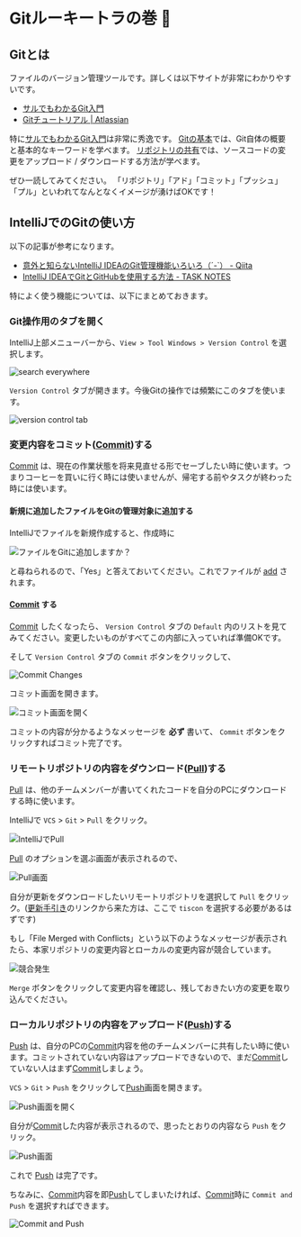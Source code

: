 # Gitルーキートラの巻 :tiger:

## Gitとは

ファイルのバージョン管理ツールです。詳しくは以下サイトが非常にわかりやすいです。

* [サルでもわかるGit入門](http://www.backlog.jp/git-guide/)
* [Gitチュートリアル | Atlassian](https://www.atlassian.com/ja/git)

特に[サルでもわかるGit入門](http://www.backlog.jp/git-guide/)は非常に秀逸です。
[Gitの基本](http://www.backlog.jp/git-guide/intro/intro1_1.html)では、Git自体の概要と基本的なキーワードを学べます。
[リポジトリの共有](http://www.backlog.jp/git-guide/intro/intro3_1.html)では、ソースコードの変更をアップロード / ダウンロードする方法が学べます。

ぜひ一読してみてください。
「リポジトリ」「アド」「コミット」「プッシュ」「プル」といわれてなんとなくイメージが湧けばOKです！

## IntelliJでのGitの使い方

以下の記事が参考になります。

* [意外と知らないIntelliJ IDEAのGit管理機能いろいろ（´-`） - Qiita](http://qiita.com/yoppe/items/fd03607d4d4f191d32dd)
* [IntelliJ IDEAでGitとGitHubを使用する方法 - TASK NOTES](http://www.task-notes.com/entry/20160511/1462935600)

特によく使う機能については、以下にまとめておきます。

### Git操作用のタブを開く

IntelliJ上部メニューバーから、`View > Tool Windows > Version Control` を選択します。

![search everywhere](../image/intellij_open_version-control.png)

`Version Control` タブが開きます。今後Gitの操作では頻繁にこのタブを使います。

![version control tab](../image/intellij_version-control-window.png)

### 変更内容をコミット([Commit](https://www.atlassian.com/ja/git/tutorial/git-basics#!commit))する

[Commit](https://www.atlassian.com/ja/git/tutorial/git-basics#!commit) は、現在の作業状態を将来見直せる形でセーブしたい時に使います。つまりコーヒーを買いに行く時には使いませんが、帰宅する前やタスクが終わった時には使います。

#### 新規に追加したファイルをGitの管理対象に追加する

IntelliJでファイルを新規作成すると、作成時に

![ファイルをGitに追加しますか？](../image/intellij_git_confirm-add-file.png)

と尋ねられるので、「Yes」と答えておいてください。これでファイルが [add](https://www.atlassian.com/ja/git/tutorial/git-basics#!add) されます。

#### [Commit](https://www.atlassian.com/ja/git/tutorial/git-basics#!commit) する

[Commit](https://www.atlassian.com/ja/git/tutorial/git-basics#!commit) したくなったら、 `Version Control` タブの `Default` 内のリストを見てみてください。変更したいものがすべてこの内部に入っていれば準備OKです。

そして `Version Control` タブの `Commit` ボタンをクリックして、

![Commit Changes](../image/intellij_version-control_commit.png)

コミット画面を開きます。

![コミット画面を開く](../image/intellij_version-control_commit-change.png)

コミットの内容が分かるようなメッセージを **必ず** 書いて、 `Commit` ボタンをクリックすればコミット完了です。

### リモートリポジトリの内容をダウンロード([Pull](https://www.atlassian.com/ja/git/tutorial/remote-repositories#!pull))する

[Pull](https://www.atlassian.com/ja/git/tutorial/remote-repositories#!pull) は、他のチームメンバーが書いてくれたコードを自分のPCにダウンロードする時に使います。

IntelliJで `VCS` > `Git` > `Pull` をクリック。

![IntelliJでPull](../image/intellij_git_pull.png)

[Pull](https://www.atlassian.com/ja/git/tutorial/remote-repositories#!pull) のオプションを選ぶ画面が表示されるので、

![Pull画面](../image/intellij_git_pull-changes.png)

自分が更新をダウンロードしたいリモートリポジトリを選択して `Pull` をクリック。([更新手引き](gitUpdateGuide.md)のリンクから来た方は、ここで `tiscon` を選択する必要があるはずです)

もし「File Merged with Conflicts」という以下のようなメッセージが表示されたら、本家リポジトリの変更内容とローカルの変更内容が競合しています。

![競合発生](../image/intellij_git_conflict.png)

`Merge` ボタンをクリックして変更内容を確認し、残しておきたい方の変更を取り込んでください。

### ローカルリポジトリの内容をアップロード([Push](https://www.atlassian.com/ja/git/tutorial/remote-repositories#!push))する

[Push](https://www.atlassian.com/ja/git/tutorial/remote-repositories#!push) は、自分のPCの[Commit](https://www.atlassian.com/ja/git/tutorial/git-basics#!commit)内容を他のチームメンバーに共有したい時に使います。コミットされていない内容はアップロードできないので、まだ[Commit](https://www.atlassian.com/ja/git/tutorial/git-basics#!commit)していない人はまず[Commit](https://www.atlassian.com/ja/git/tutorial/git-basics#!commit)しましょう。

`VCS` > `Git` > `Push` をクリックして[Push](https://www.atlassian.com/ja/git/tutorial/remote-repositories#!push)画面を開きます。

![Push画面を開く](../image/intellij_git_push.png)

自分が[Commit](https://www.atlassian.com/ja/git/tutorial/git-basics#!commit)した内容が表示されるので、思ったとおりの内容なら `Push` をクリック。

![Push画面](../image/intellij_git_push-commits.png)

これで [Push](https://www.atlassian.com/ja/git/tutorial/remote-repositories#!push) は完了です。

ちなみに、[Commit](https://www.atlassian.com/ja/git/tutorial/git-basics#!commit)内容を即[Push](https://www.atlassian.com/ja/git/tutorial/remote-repositories#!push)してしまいたければ、[Commit](https://www.atlassian.com/ja/git/tutorial/git-basics#!commit)時に `Commit and Push` を選択すればできます。

![Commit and Push](../image/intellij_version-control_commit-and-push.png)
